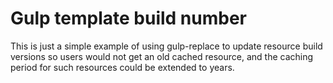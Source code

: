 # Gulp template build number

This is just a simple example of using gulp-replace to update resource build versions
 so users would not get an old cached resource, and the caching period for such resources
 could be extended to years.